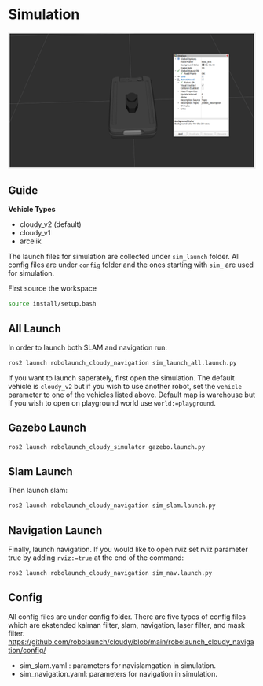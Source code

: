 # Simulation
![logo](https://raw.githubusercontent.com/robolaunch/cloudy/docs/docs/images/cloudy_rviz.png)

## Guide

**Vehicle Types**
- cloudy_v2 (default)
- cloudy_v1
- arcelik

The launch files for simulation are collected under `sim_launch` folder. All config files are under `config` folder and the ones starting with `sim_` are used for simulation.

First source the workspace
```bash
source install/setup.bash
```
## All Launch

In order to launch both SLAM and navigation run:
```bash
ros2 launch robolaunch_cloudy_navigation sim_launch_all.launch.py
```

If you want to launch saperately, first open the simulation. The default vehicle is `cloudy_v2` but if you wish to use another robot, set the `vehicle` parameter to one of the vehicles listed above. Default map is warehouse but if you wish to open on playground world use `world:=playground`.

## Gazebo Launch

```bash
ros2 launch robolaunch_cloudy_simulator gazebo.launch.py
```
## Slam Launch

Then launch slam:
```bash
ros2 launch robolaunch_cloudy_navigation sim_slam.launch.py
```
## Navigation Launch

Finally, launch navigation. If you would like to open rviz set rviz parameter true by adding `rviz:=true` at the end of the command:
```bash
ros2 launch robolaunch_cloudy_navigation sim_nav.launch.py
```

## Config

All config files are under config folder. There are five types of config files which are ekstended kalman filter, slam, navigation, laser filter, and mask filter.</br>
https://github.com/robolaunch/cloudy/blob/main/robolaunch_cloudy_navigation/config/

- sim_slam.yaml         : parameters for navislamgation in simulation.
- sim_navigation.yaml: parameters for navigation in simulation.

